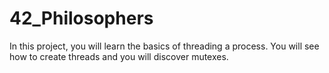 # 42_Philosophers
In this project, you will learn the basics of threading a process. You will see how to create threads and you will discover mutexes.
